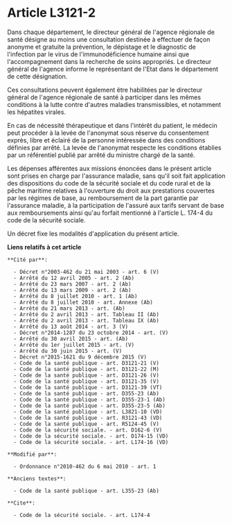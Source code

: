 # Article L3121-2

Dans chaque département, le directeur général de l'agence régionale de santé désigne au moins une consultation destinée à
effectuer de façon anonyme et gratuite la prévention, le dépistage et le diagnostic de l'infection par le virus de
l'immunodéficience humaine ainsi que l'accompagnement dans la recherche de soins appropriés. Le directeur général de l'agence
informe le représentant de l'Etat dans le département de cette désignation. 

Ces consultations peuvent également être habilitées par le directeur général de l'agence régionale de santé à participer dans
les mêmes conditions à la lutte contre d'autres maladies transmissibles, et notamment les hépatites virales. 

En cas de nécessité thérapeutique et dans l'intérêt du patient, le médecin peut procéder à la levée de l'anonymat sous
réserve du consentement exprès, libre et éclairé de la personne intéressée dans des conditions définies par arrêté. La levée
de l'anonymat respecte les conditions établies par un référentiel publié par arrêté du ministre chargé de la santé. 

Les dépenses afférentes aux missions énoncées dans le présent article sont prises en charge par l'assurance maladie, sans
qu'il soit fait application des dispositions du code de la sécurité sociale et du code rural et de la pêche maritime
relatives à l'ouverture du droit aux prestations couvertes par les régimes de base, au remboursement de la part garantie par
l'assurance maladie, à la participation de l'assuré aux tarifs servant de base aux remboursements ainsi qu'au forfait
mentionné à l'article L. 174-4 du code de la sécurité sociale. 

Un décret fixe les modalités d'application du présent article.

**Liens relatifs à cet article**

	**Cité par**:

	  - Décret n°2003-462 du 21 mai 2003 - art. 6 (V)
	  - Arrêté du 12 avril 2005 - art. 2 (Ab)
	  - Arrêté du 23 mars 2007 - art. 2 (Ab)
	  - Arrêté du 13 mars 2009 - art. 2 (Ab)
	  - Arrêté du 8 juillet 2010 - art. 1 (Ab)
	  - Arrêté du 8 juillet 2010 - art. Annexe (Ab)
	  - Arrêté du 21 mars 2013 - art. (Ab)
	  - Arrêté du 2 avril 2013 - art. Tableau II (Ab)
	  - Arrêté du 2 avril 2013 - art. Tableau IX (Ab)
	  - Arrêté du 13 août 2014 - art. 3 (V)
	  - Décret n°2014-1287 du 23 octobre 2014 - art. (V)
	  - Arrêté du 30 avril 2015 - art. (Ab)
	  - Arrêté du 1er juillet 2015 - art. (V)
	  - Arrêté du 30 juin 2015 - art. (V)
	  - Décret n°2015-1621 du 9 décembre 2015 (V)
	  - Code de la santé publique - art. D3121-21 (V)
	  - Code de la santé publique - art. D3121-22 (M)
	  - Code de la santé publique - art. D3121-26 (V)
	  - Code de la santé publique - art. D3121-35 (V)
	  - Code de la santé publique - art. D3121-39 (VT)
	  - Code de la santé publique - art. D355-23 (Ab)
	  - Code de la santé publique - art. D355-23-1 (Ab)
	  - Code de la santé publique - art. D355-23-5 (Ab)
	  - Code de la santé publique - art. L3821-10 (VD)
	  - Code de la santé publique - art. R3121-43 (VD)
	  - Code de la santé publique - art. R5124-45 (V)
	  - Code de la sécurité sociale. - art. D162-6 (V)
	  - Code de la sécurité sociale. - art. D174-15 (VD)
	  - Code de la sécurité sociale. - art. L174-16 (VD)

	**Modifié par**:

	  - Ordonnance n°2010-462 du 6 mai 2010 - art. 1

	**Anciens textes**:

	  - Code de la santé publique - art. L355-23 (Ab)

	**Cite**:

	  - Code de la sécurité sociale. - art. L174-4
